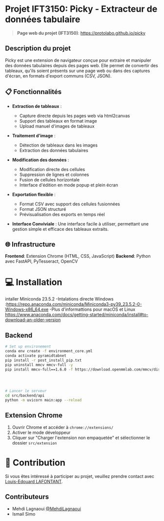# Projet IFT3150: Picky - Extracteur de données tabulaire

> **Page web du projet (IFT3150)**: https://protolabo.github.io/picky

## Description du projet 

Picky est une extension de navigateur conçue pour extraire et manipuler des données tabulaires depuis des pages web. Elle permet de convertir des tableaux, qu'ils soient présents sur une page web ou dans des captures d'écran, en formats d'export communs (CSV, JSON).

## 📋 Fonctionnalités

- **Extraction de tableaux** : 
  - Capture directe depuis les pages web via html2canvas
  - Support des tableaux en format image
  - Upload manuel d'images de tableaux 
- **Traitement d'image** : 
  - Détection de tableaux dans les images
  - Extraction des données tabulaires
- **Modification des données** : 
  - Modification directe des cellules
  - Suppression de lignes et colonnes
  - Fusion de cellules horizontale
  - Interface d'édition en mode popup et plein écran
- **Exportation flexible** :
  - Format CSV avec support des cellules fusionnées
  - Format JSON structuré
  - Prévisualisation des exports en temps réel

- **Interface Conviviale** : Une interface facile à utiliser, permettant une gestion simple et efficace des tableaux extraits.

## 🌐 Infrastructure

**Frontend**: Extension Chrome (HTML, CSS, JavaScript)
**Backend**: Python avec FastAPI, PyTesseract, OpenCV

# 💻 Installation
intaller Miniconda 23.5.2 
          -Intalations directe Windows :https://repo.anaconda.com/miniconda/Miniconda3-py39_23.5.2-0-Windows-x86_64.exe
          -Plus d'informattions pour macOS et Linux https://www.anaconda.com/docs/getting-started/miniconda/install#to-download-an-older-version
## Backend

```bash
# Set up environement 
conda env create -f environment_core.yml
conda activate pyramidtabnet
pip install -r post_install_pip.txt
pip uninstall mmcv mmcv-full -y
pip install mmcv-full==1.6.0 -f https://download.openmmlab.com/mmcv/dist/cu113/torch1.11/index.html




# Lancer le serveur
cd src/backend/api
python -m uvicorn main:app --reload

```
## Extension Chrome

1. Ouvrir Chrome et accéder à `chrome://extensions/`
2. Activer le mode développeur
3. Cliquer sur "Charger l'extension non empaquetée" et sélectionner le dossier `src/extension`

# 🌟 Contribution

Si vous êtes intéressé à participer au projet, veuillez prendre contact avec [Louis-Edouard LAFONTANT](mailto:louis.edouard.lafontant@umontreal.ca).

## Contributeurs

- Mehdi Lagnaoui [@MehdiLagnaoui](https://github.com/MehdiLagnaoui)
- Ismail Simo 

